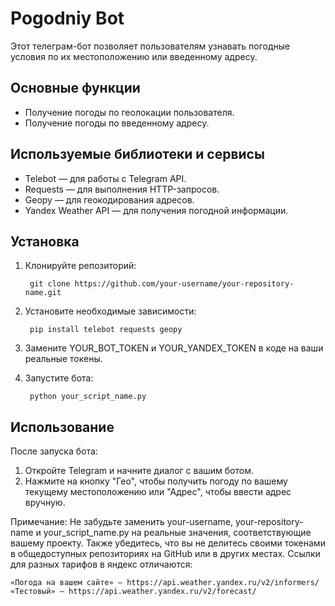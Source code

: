 # Pogodniy Bot

Этот телеграм-бот позволяет пользователям узнавать погодные условия по их местоположению или введенному адресу.

## Основные функции

- Получение погоды по геолокации пользователя.
- Получение погоды по введенному адресу.

## Используемые библиотеки и сервисы

- Telebot — для работы с Telegram API.
- Requests — для выполнения HTTP-запросов.
- Geopy — для геокодирования адресов.
- Yandex Weather API — для получения погодной информации.

## Установка

1. Клонируйте репозиторий:

        git clone https://github.com/your-username/your-repository-name.git

2. Установите необходимые зависимости:

        pip install telebot requests geopy

3. Замените YOUR_BOT_TOKEN и YOUR_YANDEX_TOKEN в коде на ваши реальные токены.
4. Запустите бота:

        python your_script_name.py

## Использование

После запуска бота:

1. Откройте Telegram и начните диалог с вашим ботом.
2. Нажмите на кнопку "Гео", чтобы получить погоду по вашему текущему местоположению или "Адрес", чтобы ввести адрес
   вручную.

Примечание: Не забудьте заменить your-username, your-repository-name и your_script_name.py на реальные значения,
соответствующие вашему проекту. Также убедитесь, что вы не делитесь своими токенами в общедоступных репозиториях на
GitHub или в других местах.
Ссылки для разных тарифов в яндекс отличаются:

    «Погода на вашем сайте» — https://api.weather.yandex.ru/v2/informers/
    «Тестовый» — https://api.weather.yandex.ru/v2/forecast/

